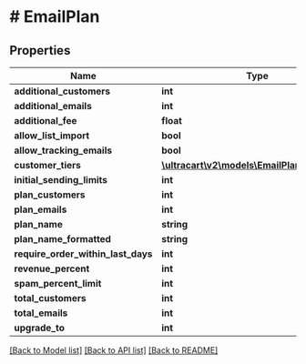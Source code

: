 # # EmailPlan

## Properties

Name | Type | Description | Notes
------------ | ------------- | ------------- | -------------
**additional_customers** | **int** |  | [optional]
**additional_emails** | **int** |  | [optional]
**additional_fee** | **float** |  | [optional]
**allow_list_import** | **bool** |  | [optional]
**allow_tracking_emails** | **bool** |  | [optional]
**customer_tiers** | [**\ultracart\v2\models\EmailPlanAdditional[]**](EmailPlanAdditional.md) |  | [optional]
**initial_sending_limits** | **int** |  | [optional]
**plan_customers** | **int** |  | [optional]
**plan_emails** | **int** |  | [optional]
**plan_name** | **string** |  | [optional]
**plan_name_formatted** | **string** |  | [optional]
**require_order_within_last_days** | **int** |  | [optional]
**revenue_percent** | **int** |  | [optional]
**spam_percent_limit** | **int** |  | [optional]
**total_customers** | **int** |  | [optional]
**total_emails** | **int** |  | [optional]
**upgrade_to** | **int** |  | [optional]

[[Back to Model list]](../../README.md#models) [[Back to API list]](../../README.md#endpoints) [[Back to README]](../../README.md)
